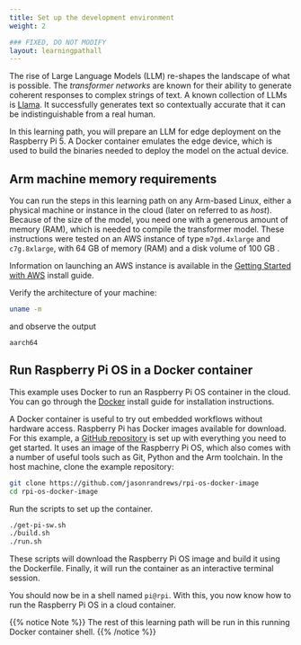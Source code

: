 ```yaml
---
title: Set up the development environment
weight: 2

### FIXED, DO NOT MODIFY
layout: learningpathall
---
```

The rise of Large Language Models (LLM) re-shapes the landscape of what is possible. The *transformer networks* are known for their ability to generate coherent responses to complex strings of text. A known collection of LLMs is [Llama](https://llama.meta.com/). It successfully generates text so contextually accurate that it can be indistinguishable from a real human.

In this learning path, you will prepare an LLM for edge deployment on the Raspberry Pi 5. A Docker container emulates the edge device, which is used to build the binaries needed to deploy the model on the actual device.

## Arm machine memory requirements

You can run the steps in this learning path on any Arm-based Linux, either a physical machine or instance in the cloud (later on referred to as _host_). Because of the size of the model, you need one with a generous amount of memory (RAM), which is needed to compile the transformer model. These instructions were tested on an AWS instance of type `m7gd.4xlarge` and `c7g.8xlarge`, with 64 GB of memory (RAM) and a disk volume of 100 GB .

Information on launching an AWS instance is available in the [Getting Started with AWS](/learning-paths/servers-and-cloud-computing/csp/aws/) install guide.

Verify the architecture of your machine:
```bash
uname -m
```
and observe the output
```console
aarch64
```

## Run Raspberry Pi OS in a Docker container

This example uses Docker to run an Raspberry Pi OS container in the cloud. You can go through the [Docker](/install-guides/docker/docker-engine) install guide for installation instructions.

A Docker container is useful to try out embedded workflows without hardware access. Raspberry Pi has Docker images available for download. For this example, a [GitHub repository](https://github.com/jasonrandrews/rpi-os-docker-image) is set up with everything you need to get started. It uses an image of the Raspberry Pi OS, which also comes with a number of useful tools such as Git, Python and the Arm toolchain. In the host machine, clone the example repository:

```bash
git clone https://github.com/jasonrandrews/rpi-os-docker-image
cd rpi-os-docker-image
```

Run the scripts to set up the container.

```bash
./get-pi-sw.sh
./build.sh
./run.sh
```

These scripts will download the Raspberry Pi OS image and build it using the Dockerfile. Finally, it will run the container as an interactive terminal session.

You should now be in a shell named `pi@rpi`. With this, you now know how to run the Raspberry Pi OS in a cloud container.

{{% notice Note %}}
The rest of this learning path will be run in this running Docker container shell.
{{% /notice %}}